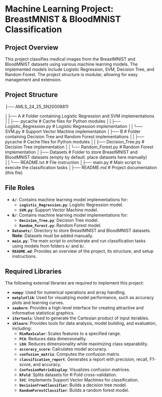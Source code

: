 # Machine Learning Project: BreastMNIST & BloodMNIST Classification

## Project Overview
This project classifies medical images from the BreastMNIST and BloodMNIST datasets using various machine learning models. The implemented models include Logistic Regression, SVM, Decision Tree, and Random Forest. The project structure is modular, allowing for easy management and extension.

## Project Structure
├── AMLS_24_25_SN20008811

│├── A 							# Folder containing Logistic Regression and SVM implementations 
││├── pycache 					# Cache files for Python modules 
││├── Logistic_Regression.py 	# Logistic Regression implementation 
││└── SVM.py 					# Support Vector Machine implementation 
│├── B 							# Folder containing Decision Tree and Random Forest implementations 
││├── pycache 					# Cache files for Python modules 
││├── Decision_Tree.py 			# Decision Tree implementation 
││└── Random_Forest.py 		# Random Forest implementation 
│├── Datasets 					# Folder to store BreastMNIST and BloodMNIST datasets (empty by default. place datasets here manually)
││└── README.txt				# File instruction
│├── main.py 					# Main script to execute the classification tasks 
│├── README.md 				# Project documentation (this file)


## File Roles
- **`A/`**: Contains machine learning model implementations for:
  - **`Logistic_Regression.py`**: Logistic Regression model.
  - **`SVM.py`**: Support Vector Machine model.
- **`B/`**: Contains machine learning model implementations for:
  - **`Decision_Tree.py`**: Decision Tree model.
  - **`Random_Forest.py`**: Random Forest model.
- **`Datasets/`**: Directory to store BreastMNIST and BloodMNIST datasets. **Note**: Datasets must be added manually.
- **`main.py`**: The main script to orchestrate and run classification tasks using models from folders `A/` and `B/`.
- **`README.md`**: Provides an overview of the project, its structure, and setup instructions.

## Required Libraries
The following external libraries are required to implement this project:
- **`numpy`**: Used for numerical operations and array handling.
- **`matplotlib`**: Used for visualizing model performance, such as accuracy plots and learning curves.
- **`seaborn`**: Provides a high-level interface for creating attractive and informative statistical graphics.
- **`itertools`**: Used to generate the Cartesian product of input iterables.
- **`sklearn`**: Provides tools for data analysis, model building, and evaluation, including:
  - **`MinMaxScaler`**: Scales features to a specified range.
  - **`PCA`**: Reduces data dimensionality.
  - **`LDA`**: Reduces dimensionality while maximizing class separability.
  - **`accuracy_score`**: Calculates model accuracy.
  - **`confusion_matrix`**: Computes the confusion matrix.
  - **`classification_report`**: Generates a report with precision, recall, F1-score, and accuracy.
  - **`ConfusionMatrixDisplay`**: Visualizes confusion matrices.
  - **`KFold`**: Splits datasets for K-Fold cross-validation.
  - **`SVC`**: Implements Support Vector Machines for classification.
  - **`DecisionTreeClassifier`**: Builds a decision tree model.
  - **`RandomForestClassifier`**: Builds a random forest model.
